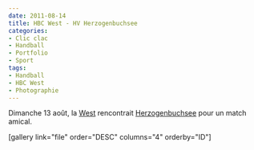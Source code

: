 ```yaml
---
date: 2011-08-14
title: HBC West - HV Herzogenbuchsee
categories:
- Clic clac
- Handball
- Portfolio
- Sport
tags:
- Handball
- HBC West
- Photographie
---
```

Dimanche 13 août, la <a title="Site du HBC West" href="https://www.west-hbc.ch/">West</a> rencontrait <a title="Site du HV Herzogenbuchsee" href="https://www.hvh.ch/">Herzogenbuchsee</a> pour un match amical.

<!--more-->

[gallery link="file" order="DESC" columns="4" orderby="ID"]
